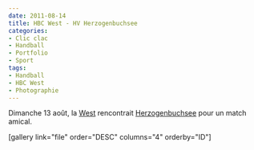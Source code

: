 ```yaml
---
date: 2011-08-14
title: HBC West - HV Herzogenbuchsee
categories:
- Clic clac
- Handball
- Portfolio
- Sport
tags:
- Handball
- HBC West
- Photographie
---
```

Dimanche 13 août, la <a title="Site du HBC West" href="https://www.west-hbc.ch/">West</a> rencontrait <a title="Site du HV Herzogenbuchsee" href="https://www.hvh.ch/">Herzogenbuchsee</a> pour un match amical.

<!--more-->

[gallery link="file" order="DESC" columns="4" orderby="ID"]
